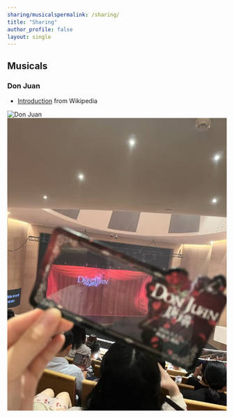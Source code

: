 ```yaml
---
sharing/musicalspermalink: /sharing/
title: "Sharing"
author_profile: false
layout: single
---
```


## Musicals

### Don Juan

- [Introduction](https://en.wikipedia.org/wiki/Don_Juan_(musical)) from Wikipedia

  

<img src="https://raw.githubusercontent.com/leahxqing/leahxqing.github.io/sharing/musicals/DonJuan.JPG" alt="Don Juan" title="Don Juan">

<img src="https://github.com/leahxqing/leahxqing.github.io/blob/2ec0cca8c458039779db3c043905731ceb8266dd/sharing/musicals/DonJuan.JPG" alt="Don Juan" title="Don Juan">
